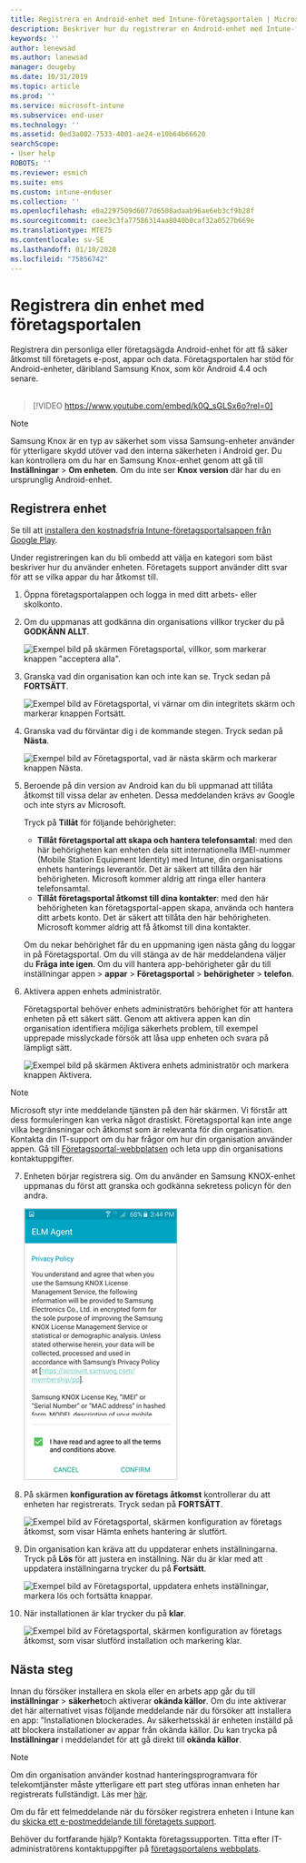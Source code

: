 ```yaml
---
title: Registrera en Android-enhet med Intune-företagsportalen | Microsoft Docs
description: Beskriver hur du registrerar en Android-enhet med Intune-företagsportalen
keywords: ''
author: lenewsad
ms.author: lanewsad
manager: dougeby
ms.date: 10/31/2019
ms.topic: article
ms.prod: ''
ms.service: microsoft-intune
ms.subservice: end-user
ms.technology: ''
ms.assetid: 0ed3a002-7533-4001-ae24-e10b64b66620
searchScope:
- User help
ROBOTS: ''
ms.reviewer: esmich
ms.suite: ems
ms.custom: intune-enduser
ms.collection: ''
ms.openlocfilehash: e0a2297509d6077d6508adaab96ae6eb3cf9b28f
ms.sourcegitcommit: caee3c3fa77586314aa8040b0caf32a0527b669e
ms.translationtype: MTE75
ms.contentlocale: sv-SE
ms.lasthandoff: 01/10/2020
ms.locfileid: "75856742"
---
```

# <a name="enroll-your-device-with-company-portal"></a>Registrera din enhet med företagsportalen  
Registrera din personliga eller företagsägda Android-enhet för att få säker åtkomst till företagets e-post, appar och data. Företagsportalen har stöd för Android-enheter, däribland Samsung Knox, som kör Android 4.4 och senare.  
</br>
> [!VIDEO https://www.youtube.com/embed/k0Q_sGLSx6o?rel=0]

> [!NOTE]
> Samsung Knox är en typ av säkerhet som vissa Samsung-enheter använder för ytterligare skydd utöver vad den interna säkerheten i Android ger. Du kan kontrollera om du har en Samsung Knox-enhet genom att gå till **Inställningar** > **Om enheten**. Om du inte ser **Knox version** där har du en ursprunglig Android-enhet.

## <a name="enroll-device"></a>Registrera enhet  
Se till att [installera den kostnadsfria Intune-företagsportalsappen från Google Play](https://play.google.com/store/apps/details?id=com.microsoft.windowsintune.companyportal). 

Under registreringen kan du bli ombedd att välja en kategori som bäst beskriver hur du använder enheten. Företagets support använder ditt svar för att se vilka appar du har åtkomst till.  

1. Öppna företagsportalappen och logga in med ditt arbets- eller skolkonto.  

2. Om du uppmanas att godkänna din organisations villkor trycker du på **GODKÄNN ALLT**.  

   ![Exempel bild på skärmen Företagsportal, villkor, som markerar knappen "acceptera alla".](./media/accept-terms-1911.png)  


3. Granska vad din organisation kan och inte kan se. Tryck sedan på **FORTSÄTT**.


    ![Exempel bild av Företagsportal, vi värnar om din integritets skärm och markerar knappen Fortsätt.](./media/android-privacy-screen-1911.png)  
4. Granska vad du förväntar dig i de kommande stegen. Tryck sedan på **Nästa**.  

    ![Exempel bild av Företagsportal, vad är nästa skärm och markerar knappen Nästa.](./media/android-whats-next-1911.png)  


5. Beroende på din version av Android kan du bli uppmanad att tillåta åtkomst till vissa delar av enheten. Dessa meddelanden krävs av Google och inte styrs av Microsoft.  

    Tryck på **Tillåt** för följande behörigheter:  
    * **Tillåt företagsportal att skapa och hantera telefonsamtal**: med den här behörigheten kan enheten dela sitt internationella IMEI-nummer (Mobile Station Equipment Identity) med Intune, din organisations enhets hanterings leverantör. Det är säkert att tillåta den här behörigheten. Microsoft kommer aldrig att ringa eller hantera telefonsamtal.  
    * **Tillåt företagsportal åtkomst till dina kontakter**: med den här behörigheten kan företagsportal-appen skapa, använda och hantera ditt arbets konto.  Det är säkert att tillåta den här behörigheten. Microsoft kommer aldrig att få åtkomst till dina kontakter. 

    Om du nekar behörighet får du en uppmaning igen nästa gång du loggar in på Företagsportal. Om du vill stänga av de här meddelandena väljer du **Fråga inte igen**. Om du vill hantera app-behörigheter går du till inställningar appen > **appar** > **Företagsportal** > **behörigheter** > **telefon**.  

6. Aktivera appen enhets administratör. 

    Företagsportal behöver enhets administratörs behörighet för att hantera enheten på ett säkert sätt. Genom att aktivera appen kan din organisation identifiera möjliga säkerhets problem, till exempel upprepade misslyckade försök att låsa upp enheten och svara på lämpligt sätt.  

    ![Exempel bild på skärmen Aktivera enhets administratör och markera knappen Aktivera.](./media/activate-device-administrator-1911.png)  

> [!NOTE]
> Microsoft styr inte meddelande tjänsten på den här skärmen. Vi förstår att dess formuleringen kan verka något drastiskt. Företagsportal kan inte ange vilka begränsningar och åtkomst som är relevanta för din organisation. Kontakta din IT-support om du har frågor om hur din organisation använder appen. Gå till [Företagsportal-webbplatsen](https://go.microsoft.com/fwlink/?linkid=2010980) och leta upp din organisations kontaktuppgifter.  


7. Enheten börjar registrera sig. Om du använder en Samsung KNOX-enhet uppmanas du först att granska och godkänna sekretess policyn för den andra.   

    ![Exempel bild av skärmen för Samsung KNOX sekretess policy som visas under registreringen.](./media/and-enroll-7-knox-privacy-policy.png)  

8. På skärmen **konfiguration av företags åtkomst** kontrollerar du att enheten har registrerats. Tryck sedan på **FORTSÄTT**.  

    ![Exempel bild av Företagsportal, skärmen konfiguration av företags åtkomst, som visar Hämta enhets hantering är slutfört.](./media/update-settings-1911.png)  

9. Din organisation kan kräva att du uppdaterar enhets inställningarna. Tryck på **Lös** för att justera en inställning. När du är klar med att uppdatera inställningarna trycker du på **Fortsätt**.  

   ![Exempel bild av Företagsportal, uppdatera enhets inställningar, markera lös och fortsätta knappar.](./media/resolve-settings-1911.png)  

10. När installationen är klar trycker du på **klar**.    

    ![Exempel bild av Företagsportal, skärmen konfiguration av företags åtkomst, som visar slutförd installation och markering klar.](./media/android-enrollment-done-1911.png) 

## <a name="next-steps"></a>Nästa steg  

Innan du försöker installera en skola eller en arbets app går du till **inställningar** > **säkerhet**och aktiverar **okända källor**. Om du inte aktiverar det här alternativet visas följande meddelande när du försöker att installera en app: ”Installationen blockerades. Av säkerhetsskäl är enheten inställd på att blockera installationer av appar från okända källor. Du kan trycka på **Inställningar** i meddelandet för att gå direkt till **okända källor**.  

> [!Note]
> Om din organisation använder kostnad hanteringsprogramvara för telekomtjänster måste ytterligare ett part steg utföras innan enheten har registrerats fullständigt. Läs mer [här](enroll-your-device-with-telecom-expense-management-android.md).

Om du får ett felmeddelande när du försöker registrera enheten i Intune kan du [skicka ett e-postmeddelande till företagets support](send-logs-to-your-it-admin-by-email-android.md).  

Behöver du fortfarande hjälp? Kontakta företagssupporten. Titta efter IT-administratörens kontaktuppgifter på [företagsportalens webbplats](https://go.microsoft.com/fwlink/?linkid=2010980).  